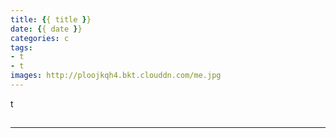 ```yaml
---
title: {{ title }}
date: {{ date }}
categories: c
tags:
- t
- t
images: http://ploojkqh4.bkt.clouddn.com/me.jpg
---
```


<p class="description">t</p>

<!-- more -->

##

##

##

<hr />

